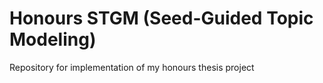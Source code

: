 # Honours STGM (Seed-Guided Topic Modeling)
Repository for implementation of my honours thesis project
